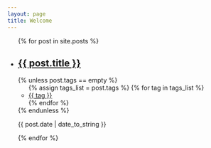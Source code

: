 ```yaml
---
layout: page
title: Welcome
---
```


<ul class="posts">
  {% for post in site.posts %}
    <li>
    	<h2><a href="{{ post.url }}">{{ post.title }}</a></h2>
		  {% unless post.tags == empty %}
		    <ul class="tag_box inline">
		      {% assign tags_list = post.tags %}
		  	  {% for tag in tags_list %}
		    	<li><a href="tags.html#{{ tag }}-ref">{{ tag }}</a></li>
		    {% endfor %}
		    </ul>
		  {% endunless %} 
    	<p class="date">{{ post.date | date_to_string }}</p>
    </li>
  {% endfor %}
</ul>

